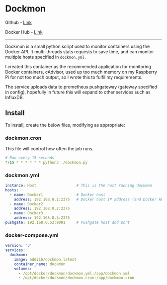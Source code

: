 # Dockmon

Github - [Link](https://github.com/edklesel/Pi-Suite/tree/master/Monitoring/DockMon)

Docker Hub - [Link](https://hub.docker.com/r/eddi16/dockmon)

-----
 
Dockmon is a small python script used to monitor containers using the Docker API. It multi-threads stats requests to save time, and can monitor multiple hosts specified in `dockmon.yml`.

I created this container as the recommended application for monitoring Docker containers, cAdvisor, used up too much memory on my Raspberry Pi for not too much output, so I wrote this to fulfil my requirements.

The service uploads data to prometheus pushgateway (gateway specified in config), hopefully in future this will expand to other services such as InfluxDB.

## Install

To install, create the below files, modifying as appropriate:

### dockmon.cron

This file will control how often the job runs.

```yaml
# Run every 15 seconds
*/15 * * * * * * python3 ./dockmon.py
```

### dockmon.yml

```yaml
instance: Host                  # This is the host running dockmon
hosts:
  - name: Docker1               # Docker host 
    address: 192.168.0.1:2375   # Docker host IP address (and Docker API port)
  - name: Docker2
    address: 192.168.0.2:2375
  - name: Docker3
    address: 192.168.0.3:2375
pushgate: 192.168.0.53:9091     # Pushgate host and port
```

### docker-compose.yml

```yaml
version: '3'
services:
  dockmon: 
    image: eddi16/dockmon:latest
    container_name: dockmon
    volumes:
      - /opt/docker/dockmon/dockmon.yml:/app/dockmon.yml
      - /opt/docker/dockmon/dockmon.cron:/app/dockmon.cron
```